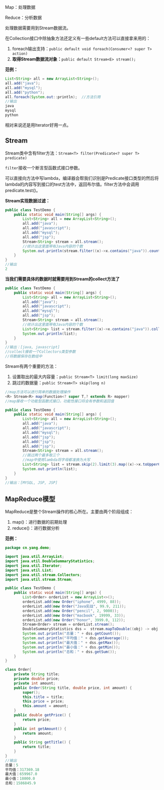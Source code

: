 Map：处理数据

Reduce：分析数据

处理数据需要用到Stream数据流。

在Collection接口中除抽象方法还定义有一些default方法可以直接拿来用的：

1. foreach输出支持：`public default void foreach(Consumer<? super T> action)`
2. **取得Stream数据流对象：**`public default Stream<E> stream();`

**范例：**

```java
List<String> all = new ArrayList<String>();
all.add("java");
all.add("mysql");
all.add("python");
all.foreach(System.out::println);  //方法引用
//输出
java
mysql
python
```

相对来说还是用Iterator好用一点。

## Stream

Stream类中含有filter方法：`Stream<T> filter(Predicate<? super T> predicate)`

`filter`接收一个断言型函数式接口参数。

可以直接向方法中写lambda，编译器会帮我们识别是Predicate接口类型的然后将lambda的内容写到接口的test方法中，返回布尔值。filter方法中会调用predicate.test()。

**Stream实现数据过滤：**

```java
public class TestDemo {
	public static void main(String[] args) {
		List<String> all = new ArrayList<String>();
		all.add("java");
		all.add("javascript");
		all.add("mysql");
		all.add("jsp");
		Stream<String> stream = all.stream();
		//统计出这里面带有Java内容的个数
		System.out.println(stream.filter((x)->x.contains("java")).count());
	}
}
//输出
2
```

**当我们需要具体的数据时就需要用到Stream的collect方法了**

```java
public class TestDemo {
	public static void main(String[] args) {
		List<String> all = new ArrayList<String>();
		all.add("java");
		all.add("javascript");
		all.add("mysql");
		all.add("jsp");
		Stream<String> stream = all.stream();
		//统计出这里面带有Java内容的个数
		List<String> list = stream.filter((x)->x.contains("java")).collect(Collectors.toList());
		System.out.println(list);
	}
}
//输出：[java, javascript]
//collect接收一个Collectors类型参数
//将数据保存在数组中
```

Stream有两个重要的方法：

1. 设置取出的最大内容量：`public Stream<T> limit(long maxSize)`
2. 跳过的数据量：`public Stream<T> skip(long n)`

```java
//map方法可以进行简单的数据处理操作
<R> Stream<R> map(Function<? super T,? extends R> mapper)
//map接收一个功能型函数式接口，功能性接口将会有参数和返回值
```

```java
public class TestDemo {
	public static void main(String[] args) {
		List<String> all = new ArrayList<String>();
		all.add("java");
		all.add("javascript");
		all.add("mysql");
		all.add("jsp");
		all.add("jsp");
		all.add("jsp");
		Stream<String> stream = all.stream();
		//跳过两个最多取三个
        //map中使用lambda将字母都准换为大写
		List<String> list = stream.skip(2).limit(3).map((x)->x.toUpperCase()).collect(Collectors.toList());
		System.out.println(list);
	}
}
//输出：[MYSQL, JSP, JSP]
```

## MapReduce模型

MapReduce是整个Stream操作的核心所在。主要由两个阶段组成：

1. map()：进行数据的前期处理
2. reduce()：进行数据分析

**范例：**

```java
package cn.yang.demo;

import java.util.ArrayList;
import java.util.DoubleSummaryStatistics;
import java.util.Iterator;
import java.util.List;
import java.util.stream.Collectors;
import java.util.stream.Stream;

public class TestDemo {
	public static void main(String[] args) {
		List<Order> orderList = new ArrayList<>();
		orderList.add(new Order("iphone", 4999, 88));
		orderList.add(new Order("Java实战", 99.9, 211));
		orderList.add(new Order("pencil", 2, 9000));
		orderList.add(new Order("macbook", 19999, 33));
		orderList.add(new Order("honor", 3999.0, 112));
		Stream<Order> stream = orderList.stream(); 
		DoubleSummaryStatistics dss =  stream.mapToDouble((obj) -> obj.getPrice()*obj.getAmount()).summaryStatistics();
		System.out.println("总量：" + dss.getCount());
		System.out.println("平均值：" + dss.getAverage());
		System.out.println("最大值：" + dss.getMax());
		System.out.println("最小值：" + dss.getMin());
		System.out.println("总和：" + dss.getSum());
	}
}

class Order{
	private String title;
	private double price;
	private int amount;
	public Order(String title, double price, int amount) {
		super();
		this.title = title;
		this.price = price;
		this.amount = amount;
	}
	public double getPrice() {
		return price;
	}
	public int getAmount() {
		return amount;
	}
	public String getTitle() {
		return title;
	}
}
//输出
总量：5
平均值：317369.18
最大值：659967.0
最小值：18000.0
总和：1586845.9
```

